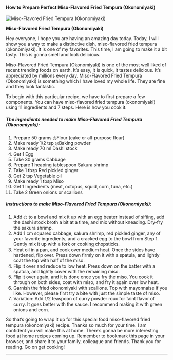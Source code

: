             

#### How to Prepare Perfect Miso-Flavored Fried Tempura (Okonomiyaki)

![Miso-Flavored Fried Tempura (Okonomiyaki)](https://img-global.cpcdn.com/recipes/5505782738059264/751x532cq70/miso-flavored-fried-tempura-okonomiyaki-recipe-main-photo.jpg)

**Miso-Flavored Fried Tempura (Okonomiyaki)**

Hey everyone, I hope you are having an amazing day today. Today, I will show you a way to make a distinctive dish, miso-flavored fried tempura (okonomiyaki). It is one of my favorites. This time, I am going to make it a bit tasty. This is gonna smell and look delicious.

Miso-Flavored Fried Tempura (Okonomiyaki) is one of the most well liked of recent trending foods on earth. It’s easy, it is quick, it tastes delicious. It’s appreciated by millions every day. Miso-Flavored Fried Tempura (Okonomiyaki) is something which I have loved my whole life. They are fine and they look fantastic.

To begin with this particular recipe, we have to first prepare a few components. You can have miso-flavored fried tempura (okonomiyaki) using 11 ingredients and 7 steps. Here is how you cook it.

##### The ingredients needed to make Miso-Flavored Fried Tempura (Okonomiyaki):

1.  Prepare 50 grams ◎Flour (cake or all-purpose flour)
2.  Make ready 1/2 tsp ◎Baking powder
3.  Make ready 70 ml Dashi stock
4.  Get 1 Egg
5.  Take 30 grams Cabbage
6.  Prepare 1 heaping tablespoon Sakura shrimp
7.  Take 1 tbsp Red pickled ginger
8.  Get 2 tsp Vegetable oil
9.  Make ready 1 tbsp Miso
10.  Get 1 Ingredients (meat, octopus, squid, corn, tuna, etc.)
11.  Take 2 Green onions or scallions

##### Instructions to make Miso-Flavored Fried Tempura (Okonomiyaki):

1.  Add ◎ to a bowl and mix it up with an egg beater instead of sifting, add the dashi stock broth a bit at a time, and mix without kneading. Dry-fry the sakura shrimp.
2.  Add 1 cm squared cabbage, sakura shrimp, red pickled ginger, any of your favorite ingredients, and a cracked egg to the bowl from Step 1. Gently mix it up with a fork or cooking chopsticks.
3.  Heat oil in a pan, and cook over medium heat. Once the sides have hardened, flip over. Press down firmly on it with a spatula, and lightly coat the top with half of the miso.
4.  Flip it over and reduce to low heat. Press down on the batter with a spatula, and lightly cover with the remaining miso.
5.  Flip it over again, and it is done once you fry the miso. You cook it through on both sides, coat with miso, and fry it again over low heat.
6.  Garnish the fried okonomiyaki with scallions. Top with mayonnaise if you like. However, please first try a bite with just the simple taste of miso.
7.  Variation: Add 1/2 teaspoon of curry powder roux for faint flavor of curry. It goes better with the sauce. I recommend making it with green onions and corn.

So that’s going to wrap it up for this special food miso-flavored fried tempura (okonomiyaki) recipe. Thanks so much for your time. I am confident you will make this at home. There’s gonna be more interesting food at home recipes coming up. Remember to bookmark this page in your browser, and share it to your family, colleague and friends. Thank you for reading. Go on get cooking!

* * *